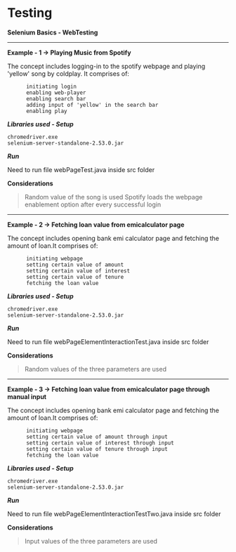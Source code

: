# Testing

**Selenium Basics - WebTesting**

-----------------------------------------------------------------------------------
**Example - 1 -> Playing Music from Spotify**
  
  The concept includes logging-in to the spotify webpage and playing 'yellow' song by coldplay.
  It comprises of:
          
          initiating login 
          enabling web-player
          enabling search bar
          adding input of 'yellow' in the search bar
          enabling play


**_Libraries used - Setup_**

    chromedriver.exe
    selenium-server-standalone-2.53.0.jar

**_Run_**

  Need to run file webPageTest.java inside src folder
  
**Considerations** 

> Random value of the song is used 
> Spotify loads the webpage enablement option after every successful login




--------------------------------------------------------------------------------------------




**Example - 2 -> Fetching loan value from emicalculator page**
  
  The concept includes opening bank emi calculator page and fetching the amount of loan.It comprises of:
          
          initiating webpage
          setting certain value of amount
          setting certain value of interest
          setting certain value of tenure
          fetching the loan value


**_Libraries used - Setup_**

    chromedriver.exe
    selenium-server-standalone-2.53.0.jar

**_Run_**

  Need to run file webPageElementInteractionTest.java inside src folder
  
**Considerations** 

> Random values of the three parameters are used


--------------------------------------------------------------------------------------------




**Example - 3 -> Fetching loan value from emicalculator page through manual input**
  
  The concept includes opening bank emi calculator page and fetching the amount of loan.It comprises of:
          
          initiating webpage
          setting certain value of amount through input
          setting certain value of interest through input
          setting certain value of tenure through input
          fetching the loan value


**_Libraries used - Setup_**

    chromedriver.exe
    selenium-server-standalone-2.53.0.jar

**_Run_**

  Need to run file webPageElementInteractionTestTwo.java inside src folder
  
**Considerations** 

> Input values of the three parameters are used
